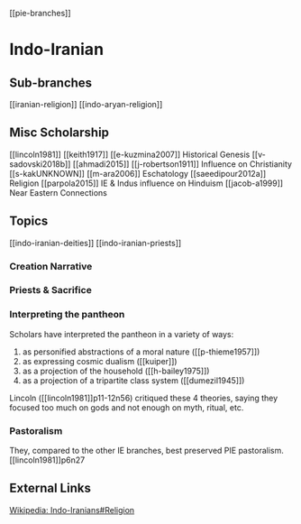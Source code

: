 [[pie-branches]]
# Indo-Iranian

## Sub-branches
[[iranian-religion]]
[[indo-aryan-religion]]

## Misc Scholarship
[[lincoln1981]]
[[keith1917]]
[[e-kuzmina2007]] Historical Genesis
[[v-sadovski2018b]]
[[ahmadi2015]]
[[j-robertson1911]] Influence on Christianity
[[s-kakUNKNOWN]]
[[m-ara2006]] Eschatology
[[saeedipour2012a]] Religion
[[parpola2015]] IE & Indus influence on Hinduism
[[jacob-a1999]] Near Eastern Connections



## Topics
[[indo-iranian-deities]]
[[indo-iranian-priests]]



### Creation Narrative
### Priests & Sacrifice
### Interpreting the pantheon
Scholars have interpreted the pantheon in a variety of ways:
1. as personified abstractions of a moral nature ([[p-thieme1957]])
2. as expressing cosmic dualism  ([[kuiper]])
3. as a projection of the household ([[h-bailey1975]])
4. as a projection of a tripartite class system ([[dumezil1945]])

Lincoln ([[lincoln1981]]p11-12n56) critiqued these 4 theories, saying they focused too much on gods and not enough on myth, ritual, etc.

### Pastoralism
They, compared to the other IE branches, best preserved PIE pastoralism. [[lincoln1981]]p6n27


## External Links
[Wikipedia: Indo-Iranians#Religion](https://en.wikipedia.org/wiki/Indo-Iranians#Religion)